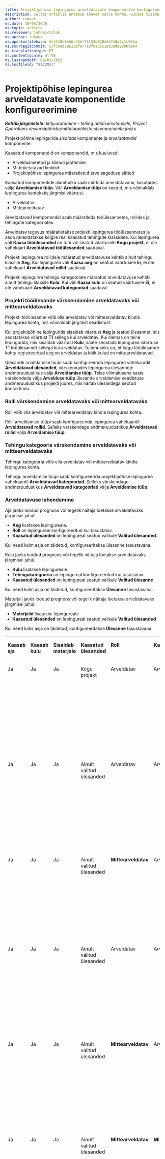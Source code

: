 ```yaml
---
title: Projektipõhise lepingurea arveldatavate komponentide konfigureerimine
description: Selles artiklis antakse teavet selle kohta, kuidas lisada projektitoimingute lepinguridadele tasulisi komponente.
author: rumant
ms.date: 10/08/2020
ms.topic: article
ms.reviewer: johnmichalak
ms.author: rumant
ms.openlocfilehash: 0e4118e8e56d45ef75f53d828e267a8a9c1c903a
ms.sourcegitcommit: 6cfc50d89528df977a8f6a55c1ad39d99800d9b4
ms.translationtype: MT
ms.contentlocale: et-EE
ms.lasthandoff: 06/03/2022
ms.locfileid: "8922953"
---
```

# <a name="configure-chargeable-components-of-a-project-based-contract-line"></a>Projektipõhise lepingurea arveldatavate komponentide konfigureerimine

_**Kehtib järgmistele:** lihtjuurutamine – tehing näidisarveldusele, Project Operations ressursipõhiste/mittelaopõhiste stsenaariumite jaoks_

Projektipõhine lepingurida *sisaldas* komponente ja *arveldatavaid* komponente.

Kaasatud komponendid on komponendid, mis kuuluvad:

  - Arveldusmeetod ja kliendi jaotamine
  - Mitteületatavad limiidid 
  - Projektipõhise lepingurea määratletud arve sageduse sätted

Kaasatud komponentide alamhulka saab märkida arveldatavana, kasutades välja **Arveldamise tüüp**. Väli **Arveldamise tüüp** on seatud, mis võimaldab lepingurea kontekstis järgmisi väärtusi.

  - Arveldatav
  - Mittearveldatav

Arveldatavad komponendid saab määratleda tööülesannetes, rollides ja tehingute kategooriates.

Arveldatav tegevus määratletakse projekti lepingurea tööülesannetes ja seda rakendatakse kõigile real kaasatud tehingute klassidele. Kui lepingurea väli **Kaasa tööülesanded** on tühi või seatud väärtusele **Kogu projekt**, ei ole vahekaart **Arveldatavad tööülesanded** saadaval.

Projekti lepingurea rollidele määratud arveldatavuse kehtib ainult tehingu klassile **Aeg**. Kui lepingurea väli **Kaasa aeg** on seatud väärtusele **Ei**, ei ole vahekaart **Arveldatavad rollid** saadaval.

Projekti lepingurea tehingu kategooriate määratud arveldatavuse kehtib ainult tehingu klassile **Kulu**. Kui väli **Kaasa kulu** on seatud väärtusele **Ei**, ei ole vahekaart **Arveldatavad kategooriad** saadaval.

### <a name="update-a-project-task-as-chargeable-or-non-chargeable"></a>Projekti tööülesande värskendamine arveldatavaks või mittearveldatavaks

Projekti tööülesanne võib olla arveldatav või mittearveldatav kindla lepingurea kohta, mis võimaldab järgmist seadistust.

Kui projektipõhine lepingurida sisaldab väärtust **Aeg** ja teatud ülesannet, siis seostatakse väärtust **T1** sellega kui arveldatav. Kui olemas on teine lepingurida, mis sisaldab väärtust **Kulu**, saate seostada lepingurea väärtuse T1 tööülesannet sellega kui arveldatav. Tulemuseks on, et kogu tööülesande kohta registreeritud aeg on arveldatav ja kõik kulud on mittearveldatavad.

Ülesande arveldamise tüübi saab konfigureerida lepingurea vahekaardil **Arveldatavad ülesanded**, värskendades lepingurea ülesannete andmeruudustikus välja **Arveldamise tüüp**. Teise võimalusena saate värskendada välja **Arvelduse tüüp** ülesande arveldamise seadistuse andmeruudustikus projekti juures, mis näitab ülesandega seotud kontaktiridu.

### <a name="update-a-role-as-chargeable-or-non-chargeable"></a>Rolli värskendamine arveldatavaks või mittearveldatavaks

Roll võib olla arveldatav või mittearveldatav kindla lepingurea kohta.

Rolli arveldamise tüüpi saab konfigureerida lepingurea vahekaardil **Arveldatavad rollid**. Selleks värskendage andmeruudustikus **Arveldatavad rollid** välja **Arveldamise tüüp**.

### <a name="update-a-transaction-category-as-chargeable-or-non-chargeable"></a>Tehingu kategooria värskendamine arveldatavaks või mittearveldatavaks

Tehingu kategooria võib olla arveldatav või mittearveldatav kindla lepingurea kohta.

Tehingu arveldamise tüüpi saab konfigureerida projektipõhise lepingurea vahekaardil **Arveldatavad kategooriad**. Selleks värskendage andmeruudustikus **Arveldatavad kategooriad** välja **Arveldamise tüüp**.

### <a name="resolve-chargeability"></a>Arveldatavuse lahendamine

Aja jaoks loodud prognoos või tegelik näitaja loetakse arveldatavaks järgmisel juhul.

   - **Aeg** lisatakse lepingureale.
   - **Roll** on lepingureal konfigureeritud kui tasustatav.
   - **Kaasatud ülesanded** on lepingureal seatud valikule **Valitud ülesanded**.
 
 Kui need kolm asja on täidetud, konfigureeritakse ülesanne tasustavana. 

Kulu jaoks loodud prognoos või tegelik näitaja loetakse arveldatavaks järgmisel juhul.

   - **Kulu** lisatakse lepingureale
   - **Tehingukategooria** on lepingureal konfigureeritud kui tasustatav
   - **Kaasatud ülesanded** on lepingureal seatud valikule **Valitud ülesanne**
  
 Kui need kolm asja on täidetud, konfigureeritakse **Ülesanne** tasustavana. 

Materjali jaoks loodud prognoos või tegelik näitaja loetakse arveldatavaks järgmisel juhul.

   - **Materjalid** lisatakse lepingureale
   - **Kaasatud ülesanded** on lepingureal seatud valikule **Valitud ülesanded**

Kui need kaks asja on täidetud, konfigureeritakse **Ülesanne** tasustavana. 

<table border="0" cellspacing="0" cellpadding="0">
    <tbody>
        <tr>
            <td width="70" valign="top">
                <p>
                    <strong>Kaasab aja</strong>
                </p>
            </td>
            <td width="78" valign="top">
                <p>
                    <strong>Kaasab kulu</strong>
                    <strong></strong>
                </p>
            </td>
            <td width="63" valign="top">
                <p>
                    <strong>Sisaldab materjale</strong>
                    <strong></strong>
                </p>
            </td>
            <td width="75" valign="top">
                <p>
                    <strong>Kaasatud ülesanded</strong>
                    <strong></strong>
                </p>
            </td>
            <td width="65" valign="top">
                <p>
                    <strong>Roll</strong>
                    <strong></strong>
                </p>
            </td>
            <td width="70" valign="top">
                <p>
                    <strong>Kategooria</strong>
                    <strong></strong>
                </p>
            </td>
            <td width="65" valign="top">
                <p>
                    <strong>Toiming</strong>
                    <strong></strong>
                </p>
            </td>
            <td width="350" valign="top">
                <p>
                    <strong>Tasustatavuse mõju</strong>
                </p>
            </td>
        </tr>
        <tr>
            <td width="70" valign="top">
                <p>
Ja </p>
            </td>
            <td width="78" valign="top">
                <p>
Ja </p>
            </td>
            <td width="63" valign="top">
                <p>
Ja </p>
            </td>
            <td width="75" valign="top">
                <p>
Kogu projekt </p>
            </td>
            <td width="65" valign="top">
                <p>
Arveldatav </p>
            </td>
            <td width="70" valign="top">
                <p>
Arveldatav </p>
            </td>
            <td width="65" valign="top">
                <p>
Ei saa seadistada </p>
            </td>
            <td width="350" valign="top">
                <p>
Tegeliku aja arveldamine: <strong>arveldatav</strong>
                </p>
                <p>
Tegeliku kulu arveldamise tüüp: <strong>arveldatav</strong>
                </p>
                <p>
Tegeliku materjali arveldamise tüüp: <strong>arveldatav</strong>
                </p>
            </td>
        </tr>
        <tr>
            <td width="70" valign="top">
                <p>
Ja </p>
            </td>
            <td width="78" valign="top">
                <p>
Ja </p>
            </td>
            <td width="63" valign="top">
                <p>
Ja </p>
            </td>
            <td width="75" valign="top">
                <p>
Ainult valitud ülesanded </p>
            </td>
            <td width="65" valign="top">
                <p>
Arveldatav </p>
            </td>
            <td width="70" valign="top">
                <p>
Arveldatav </p>
            </td>
            <td width="65" valign="top">
                <p>
Arveldatav </p>
            </td>
            <td width="350" valign="top">
                <p>
Tegeliku aja arveldamine: <strong>arveldatav</strong>
                </p>
                <p>
Tegeliku kulu arveldamise tüüp: <strong>arveldatav</strong>
                </p>
                <p>
Tegeliku materjali arveldamise tüüp: <strong>arveldatav</strong>
                </p>
            </td>
        </tr>
        <tr>
            <td width="70" valign="top">
                <p>
Ja </p>
            </td>
            <td width="78" valign="top">
                <p>
Ja </p>
            </td>
            <td width="63" valign="top">
                <p>
Ja </p>
            </td>
            <td width="75" valign="top">
                <p>
Ainult valitud ülesanded </p>
            </td>
            <td width="65" valign="top">
                <p>
                    <strong>Mittearveldatav</strong>
                </p>
            </td>
            <td width="70" valign="top">
                <p>
Arveldatav </p>
            </td>
            <td width="65" valign="top">
                <p>
Arveldatav </p>
            </td>
            <td width="350" valign="top">
                <p>
Tegeliku aja arveldamine: <strong>mittearveldatav</strong>
                </p>
                <p>
Tegeliku kulu arveldamise tüüp: Arveldatav </p>
                <p>
Tegeliku materjali arveldamise tüüp: arveldatav </p>
            </td>
        </tr>
        <tr>
            <td width="70" valign="top">
                <p>
Ja </p>
            </td>
            <td width="78" valign="top">
                <p>
Ja </p>
            </td>
            <td width="63" valign="top">
                <p>
Ja </p>
            </td>
            <td width="75" valign="top">
                <p>
Ainult valitud ülesanded </p>
            </td>
            <td width="65" valign="top">
                <p>
Arveldatav </p>
            </td>
            <td width="70" valign="top">
                <p>
Arveldatav </p>
            </td>
            <td width="65" valign="top">
                <p>
                    <strong>Mittearveldatav</strong>
                </p>
            </td>
            <td width="350" valign="top">
                <p>
Tegeliku aja arveldamine: <strong>mittearveldatav</strong>
                </p>
                <p>
Tegeliku kulu arveldamise tüüp: <strong>mittearveldatav</strong>
                </p>
                <p>
Tegeliku materjali arveldamise tüüp: <strong>mittearveldatav</strong>
                </p>
            </td>
        </tr>
        <tr>
            <td width="70" valign="top">
                <p>
Ja </p>
            </td>
            <td width="78" valign="top">
                <p>
Ja </p>
            </td>
            <td width="63" valign="top">
                <p>
Ja </p>
            </td>
            <td width="75" valign="top">
                <p>
Ainult valitud ülesanded </p>
            </td>
            <td width="65" valign="top">
                <p>
                    <strong>Mittearveldatav</strong>
                </p>
            </td>
            <td width="70" valign="top">
                <p>
Arveldatav </p>
            </td>
            <td width="65" valign="top">
                <p>
                    <strong>Mittearveldatav</strong>
                </p>
            </td>
            <td width="350" valign="top">
                <p>
Tegeliku aja arveldamine: <strong>mittearveldatav</strong>
                </p>
                <p>
Tegeliku kulu arveldamise tüüp: <strong>mittearveldatav</strong>
                </p>
                <p>
Tegeliku materjali arveldamise tüüp: <strong>mittearveldatav</strong>
                </p>
            </td>
        </tr>
        <tr>
            <td width="70" valign="top">
                <p>
Ja </p>
            </td>
            <td width="78" valign="top">
                <p>
Ja </p>
            </td>
            <td width="63" valign="top">
                <p>
Ja </p>
            </td>
            <td width="75" valign="top">
                <p>
Ainult valitud ülesanded </p>
            </td>
            <td width="65" valign="top">
                <p>
                    <strong>Mittearveldatav</strong>
                </p>
            </td>
            <td width="70" valign="top">
                <p>
                    <strong>Mittearveldatav</strong>
                </p>
            </td>
            <td width="65" valign="top">
                <p>
Arveldatav </p>
            </td>
            <td width="350" valign="top">
                <p>
Tegeliku aja arveldamine: <strong>mittearveldatav</strong>
                </p>
                <p>
Tegeliku kulu arveldamise tüüp: <strong>mittearveldatav</strong>
                </p>
                <p>
Tegeliku materjali arveldamise tüüp: arveldatav </p>
            </td>
        </tr>
        <tr>
            <td width="70" valign="top">
                <p>
                    <strong>No</strong>
                </p>
            </td>
            <td width="78" valign="top">
                <p>
Ja </p>
            </td>
            <td width="63" valign="top">
                <p>
Ja </p>
            </td>
            <td width="75" valign="top">
                <p>
Kogu projekt </p>
            </td>
            <td width="65" valign="top">
                <p>
Ei saa seadistada </p>
            </td>
            <td width="70" valign="top">
                <p>
                    <strong>Arveldatav</strong>
                </p>
            </td>
            <td width="65" valign="top">
                <p>
Ei saa seadistada </p>
            </td>
            <td width="350" valign="top">
                <p>
Tegeliku aja arveldamine: <strong>pole saadaval</strong>
                </p>
                <p>
Tegeliku kulu arveldamise tüüp: Arveldatav </p>
                <p>
Tegeliku materjali arveldamise tüüp: arveldatav </p>
            </td>
        </tr>
        <tr>
            <td width="70" valign="top">
                <p>
                    <strong>No</strong>
                </p>
            </td>
            <td width="78" valign="top">
                <p>
Ja </p>
            </td>
            <td width="63" valign="top">
                <p>
Ja </p>
            </td>
            <td width="75" valign="top">
                <p>
Kogu projekt </p>
            </td>
            <td width="65" valign="top">
                <p>
Ei saa seadistada </p>
            </td>
            <td width="70" valign="top">
                <p>
                    <strong>Mittearveldatav</strong>
                </p>
            </td>
            <td width="65" valign="top">
                <p>
Ei saa seadistada </p>
            </td>
            <td width="350" valign="top">
                <p>
Tegeliku aja arveldamine: <strong>pole saadaval</strong>
                </p>
                <p>
Tegeliku kulu arveldamise tüüp: <strong>mittearveldatav</strong>
                </p>
                <p>
Tegeliku materjali arveldamise tüüp: arveldatav </p>
            </td>
        </tr>
        <tr>
            <td width="70" valign="top">
                <p>
Ja </p>
            </td>
            <td width="78" valign="top">
                <p>
                    <strong>No</strong>
                </p>
            </td>
            <td width="63" valign="top">
                <p>
Ja </p>
            </td>
            <td width="75" valign="top">
                <p>
Kogu projekt </p>
            </td>
            <td width="65" valign="top">
                <p>
Arveldatav </p>
            </td>
            <td width="70" valign="top">
                <p>
Ei saa seadistada </p>
            </td>
            <td width="65" valign="top">
                <p>
Ei saa seadistada </p>
            </td>
            <td width="350" valign="top">
                <p>
Tegeliku aja arveldamine: Arveldatav </p>
                <p>
Tegeliku kulu arveldamise tüüp: <strong>pole saadaval</strong>
                </p>
                <p>
Tegeliku materjali arveldamise tüüp: arveldatav </p>
            </td>
        </tr>
        <tr>
            <td width="70" valign="top">
                <p>
Ja </p>
            </td>
            <td width="78" valign="top">
                <p>
                    <strong>No</strong>
                </p>
            </td>
            <td width="63" valign="top">
                <p>
Ja </p>
            </td>
            <td width="75" valign="top">
                <p>
Kogu projekt </p>
            </td>
            <td width="65" valign="top">
                <p>
                    <strong>Mittearveldatav</strong>
                </p>
            </td>
            <td width="70" valign="top">
                <p>
Ei saa seadistada </p>
            </td>
            <td width="65" valign="top">
                <p>
Ei saa seadistada </p>
            </td>
            <td width="350" valign="top">
                <p>
Tegeliku aja arveldamine: <strong>mittearveldatav</strong>
                </p>
                <p>
Tegeliku kulu arveldamise tüüp: <strong>pole saadaval</strong>
                </p>
                <p>
Tegeliku materjali arveldamise tüüp: arveldatav </p>
            </td>
        </tr>
        <tr>
            <td width="70" valign="top">
                <p>
Ja </p>
            </td>
            <td width="78" valign="top">
                <p>
Ja </p>
            </td>
            <td width="63" valign="top">
                <p>
                    <strong>No</strong>
                </p>
            </td>
            <td width="75" valign="top">
                <p>
Kogu projekt </p>
            </td>
            <td width="65" valign="top">
                <p>
Arveldatav </p>
            </td>
            <td width="70" valign="top">
                <p>
Arveldatav </p>
            </td>
            <td width="65" valign="top">
                <p>
Ei saa seadistada </p>
            </td>
            <td width="350" valign="top">
                <p>
Tegeliku aja arveldamine: Arveldatav </p>
                <p>
Tegeliku kulu arveldamise tüüp: Arveldatav </p>
                <p>
Tegeliku materjali arveldamise tüüp: <strong>pole saadaval</strong>
                </p>
            </td>
        </tr>
        <tr>
            <td width="70" valign="top">
                <p>
Ja </p>
            </td>
            <td width="78" valign="top">
                <p>
Ja </p>
            </td>
            <td width="63" valign="top">
                <p>
                    <strong>No</strong>
                </p>
            </td>
            <td width="75" valign="top">
                <p>
Kogu projekt </p>
            </td>
            <td width="65" valign="top">
                <p>
                    <strong>Mittearveldatav</strong>
                </p>
            </td>
            <td width="70" valign="top">
                <p>
                    <strong>Mittearveldatav</strong>
                </p>
            </td>
            <td width="65" valign="top">
                <p>
Ei saa seadistada </p>
            </td>
            <td width="350" valign="top">
                <p>
Tegeliku aja arveldamine: <strong>mittearveldatav</strong>
                </p>
                <p>
Tegeliku kulu arveldamise tüüp:<strong> mittearveldatav</strong>
                </p>
                <p>
Tegeliku materjali arveldamise tüüp:<strong> pole saadaval</strong>
                </p>
            </td>
        </tr>
    </tbody>
</table>





[!INCLUDE[footer-include](../../includes/footer-banner.md)]
